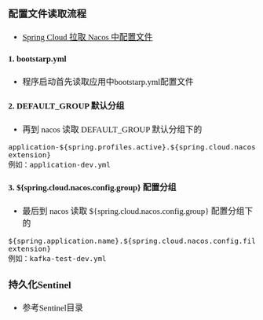 <span  style="font-family: Simsun,serif; font-size: 17px; ">

### 配置文件读取流程

- [Spring Cloud 拉取 Nacos 中配置文件](https://blog.csdn.net/qq_37778018/article/details/126779477)

#### 1. bootstarp.yml

- 程序启动首先读取应用中bootstarp.yml配置文件

#### 2. DEFAULT_GROUP 默认分组

- 再到 nacos 读取 DEFAULT_GROUP 默认分组下的
~~~
application-${spring.profiles.active}.${spring.cloud.nacos.config.file-extension}
例如：application-dev.yml
~~~

#### 3. ${spring.cloud.nacos.config.group} 配置分组

- 最后到 nacos 读取 ${spring.cloud.nacos.config.group} 配置分组下的
~~~
${spring.application.name}.${spring.cloud.nacos.config.file-extension}
例如：kafka-test-dev.yml
~~~

### 持久化Sentinel

- 参考Sentinel目录

</span>